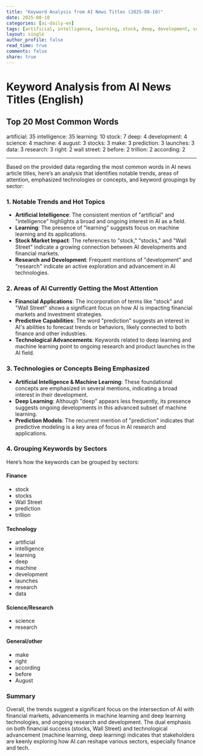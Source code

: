```yaml
---
title: "Keyword Analysis from AI News Titles (2025-08-10)"
date: 2025-08-10
categories: [ai-daily-en]
tags: [artificial, intelligence, learning, stock, deep, development, science, machine, august, stocks, make, prediction, launches, data, research, right, wall street, before, trillion, according]
layout: single
author_profile: false
read_time: true
comments: false
share: true
---
```


# Keyword Analysis from AI News Titles (English)

## Top 20 Most Common Words

artificial: 35
intelligence: 35
learning: 10
stock: 7
deep: 4
development: 4
science: 4
machine: 4
august: 3
stocks: 3
make: 3
prediction: 3
launches: 3
data: 3
research: 3
right: 2
wall street: 2
before: 2
trillion: 2
according: 2

---

Based on the provided data regarding the most common words in AI news article titles, here’s an analysis that identifies notable trends, areas of attention, emphasized technologies or concepts, and keyword groupings by sector:

### 1. Notable Trends and Hot Topics
- **Artificial Intelligence**: The consistent mention of "artificial" and "intelligence" highlights a broad and ongoing interest in AI as a field.
- **Learning**: The presence of "learning" suggests focus on machine learning and its applications.
- **Stock Market Impact**: The references to "stock," "stocks," and "Wall Street" indicate a growing connection between AI developments and financial markets.
- **Research and Development**: Frequent mentions of "development" and "research" indicate an active exploration and advancement in AI technologies.

### 2. Areas of AI Currently Getting the Most Attention
- **Financial Applications**: The incorporation of terms like "stock" and "Wall Street" shows a significant focus on how AI is impacting financial markets and investment strategies.
- **Predictive Capabilities**: The word "prediction" suggests an interest in AI's abilities to forecast trends or behaviors, likely connected to both finance and other industries.
- **Technological Advancements**: Keywords related to deep learning and machine learning point to ongoing research and product launches in the AI field.

### 3. Technologies or Concepts Being Emphasized
- **Artificial Intelligence & Machine Learning**: These foundational concepts are emphasized in several mentions, indicating a broad interest in their development.
- **Deep Learning**: Although "deep" appears less frequently, its presence suggests ongoing developments in this advanced subset of machine learning.
- **Prediction Models**: The recurrent mention of "prediction" indicates that predictive modeling is a key area of focus in AI research and applications.
  
### 4. Grouping Keywords by Sectors
Here’s how the keywords can be grouped by sectors:

#### Finance
- stock
- stocks
- Wall Street
- prediction
- trillion

#### Technology
- artificial
- intelligence
- learning
- deep
- machine
- development
- launches
- research
- data

#### Science/Research
- science
- research

#### General/other
- make
- right
- according
- before
- August

### Summary
Overall, the trends suggest a significant focus on the intersection of AI with financial markets, advancements in machine learning and deep learning technologies, and ongoing research and development. The dual emphasis on both financial success (stocks, Wall Street) and technological advancement (machine learning, deep learning) indicates that stakeholders are keenly exploring how AI can reshape various sectors, especially finance and tech.